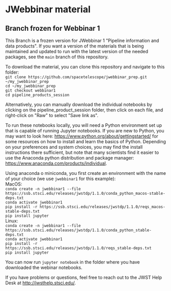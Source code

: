 # JWebbinar material

## Branch frozen for Webbinar 1

This Branch is a frozen version for JWebbinar 1 "Pipeline information and data products". If you want a version of the materials that is being maintained and updated to run with the latest version of the needed packages, see the `main` branch of this repository.

To download the material, you can clone this repository and navigate to this folder:  
`git clone https://github.com/spacetelescope/jwebbinar_prep.git ~/my_jwebbinar_prep`  
`cd ~/my_jwebbinar_prep`  
`git checkout webbinar1`  
`cd pipeline_products_session`  

Alternatively, you can manually download the individual notebooks by clicking on the pipeline_product_session folder, then click on each file, and right-click on "Raw" to select "Save link as".

To run these notebooks locally, you will need a Python environment set up that is capable of running Jupyter notebooks. If you are new to Python, you may want to look here: https://www.python.org/about/gettingstarted/ for some resources on how to install and learn the basics of Python. Depending on your preferences and system choices, you may find the install instructions there sufficient, but note that many scientists find it easier to use the Anaconda python distribution and package manager: https://www.anaconda.com/products/individual.

Using anaconda o miniconda, you first create an environment with the name of your choice (we use `jwebbinar1` for this example):  
MacOS:  
`conda create -n jwebbinar1 --file https://ssb.stsci.edu/releases/jwstdp/1.1.0/conda_python_macos-stable-deps.txt`  
`conda activate jwebbinar1`  
`pip install -r https://ssb.stsci.edu/releases/jwstdp/1.1.0/reqs_macos-stable-deps.txt`  
`pip install jupyter`  
Linux:  
`conda create -n jwebbinar1 --file https://ssb.stsci.edu/releases/jwstdp/1.1.0/conda_python_stable-deps.txt`  
`conda activate jwebbinar1`  
`pip install -r https://ssb.stsci.edu/releases/jwstdp/1.1.0/reqs_stable-deps.txt`  
`pip install jupyter`  

You can now run `jupyter notebook` in the folder where you have downloaded the webinar notebooks.

If you have problems or questions, feel free to reach out to the JWST Help Desk at http://jwsthelp.stsci.edu/.
